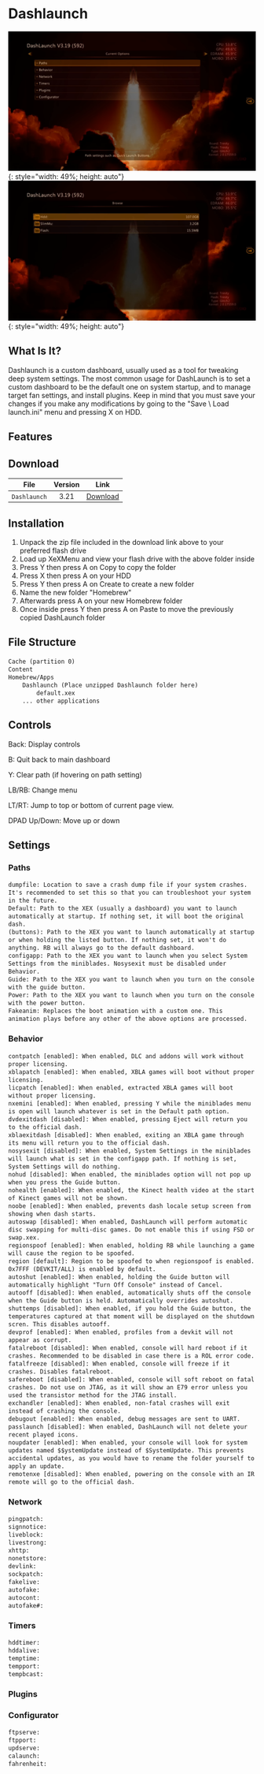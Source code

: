 # Dashlaunch

![](assets/images/Dashlaunch1.png){: style="width: 49%; height: auto"}
![](assets/images/Dashlaunch2.png){: style="width: 49%; height: auto"}

## What Is It?

Dashlaunch is a custom dashboard, usually used as a tool for tweaking deep system settings. The most common usage for DashLaunch is to set a custom dashboard to be the default one on system startup, and to manage target fan settings, and install plugins. Keep in mind that you must save your changes if you make any modifications by going to the "Save \ Load launch.ini" menu and pressing X on HDD.

## Features

## Download

| File         | Version | Link                                                                                            |
|--------------|:-------:|-------------------------------------------------------------------------------------------------|
| `Dashlaunch` |  3.21   | [Download](https://drive.google.com/file/d/1O-IkxIrocMc2sk3mBbKnA7gJSWWWqod0/view?usp=sharing)  |

## Installation

1. Unpack the zip file included in the download link above to your preferred flash drive
2. Load up XeXMenu and view your flash drive with the above folder inside
3. Press Y then press A on Copy to copy the folder
4. Press X then press A on your HDD
5. Press Y then press A on Create to create a new folder
6. Name the new folder "Homebrew"
7. Afterwards press A on your new Homebrew folder
8. Once inside press Y then press A on Paste to move the previously copied DashLaunch folder

## File Structure

``` { .yaml .no-copy }
Cache (partition 0)
Content
Homebrew/Apps
    Dashlaunch (Place unzipped Dashlaunch folder here)
        default.xex
    ... other applications
```

## Controls

Back: Display controls

B: Quit back to main dashboard

Y: Clear path (if hovering on path setting)

LB/RB: Change menu

LT/RT: Jump to top or bottom of current page view.

DPAD Up/Down: Move up or down

## Settings

### Paths

```
dumpfile: Location to save a crash dump file if your system crashes. It's recommended to set this so that you can troubleshoot your system in the future.
Default: Path to the XEX (usually a dashboard) you want to launch automatically at startup. If nothing set, it will boot the original dash.
(buttons): Path to the XEX you want to launch automatically at startup or when holding the listed button. If nothing set, it won't do anything. RB will always go to the default dashboard.
configapp: Path to the XEX you want to launch when you select System Settings from the miniblades. Nosysexit must be disabled under Behavior.
Guide: Path to the XEX you want to launch when you turn on the console with the guide button.
Power: Path to the XEX you want to launch when you turn on the console with the power button.
Fakeanim: Replaces the boot animation with a custom one. This animation plays before any other of the above options are processed.
```

### Behavior

```
contpatch [enabled]: When enabled, DLC and addons will work without proper licensing.
xblapatch [enabled]: When enabled, XBLA games will boot without proper licensing.
licpatch [enabled]: When enabled, extracted XBLA games will boot without proper licensing.
nxemini [enabled]: When enabled, pressing Y while the miniblades menu is open will launch whatever is set in the Default path option.
dvdexitdash [disabled]: When enabled, pressing Eject will return you to the official dash.
xblaexitdash [disabled]: When enabled, exiting an XBLA game through its menu will return you to the official dash.
nosysexit [disabled]: When enabled, System Settings in the miniblades will launch what is set in the configapp path. If nothing is set, System Settings will do nothing.
nohud [disabled]: When enabled, the miniblades option will not pop up when you press the Guide button.
nohealth [enabled]: When enabled, the Kinect health video at the start of Kinect games will not be shown.
noobe [enabled]: When enabled, prevents dash locale setup screen from showing when dash starts.
autoswap [disabled]: When enabled, DashLaunch will perform automatic disc swapping for multi-disc games. Do not enable this if using FSD or swap.xex.
regionspoof [enabled]: When enabled, holding RB while launching a game will cause the region to be spoofed.
region [default]: Region to be spoofed to when regionspoof is enabled. 0x7FFF (DEVKIT/ALL) is enabled by default.
autoshut [enabled]: When enabled, holding the Guide button will automatically highlight "Turn Off Console" instead of Cancel.
autooff [disabled]: When enabled, automatically shuts off the console when the Guide button is held. Automatically overrides autoshut.
shuttemps [disabled]: When enabled, if you hold the Guide button, the temperatures captured at that moment will be displayed on the shutdown scren. This disables autooff.
devprof [enabled]: When enabled, profiles from a devkit will not appear as corrupt.
fatalreboot [disabled]: When enabled, console will hard reboot if it crashes. Recommended to be disabled in case there is a ROL error code.
fatalfreeze [disabled]: When enabled, console will freeze if it crashes. Disables fatalreboot.
safereboot [disabled]: When enabled, console will soft reboot on fatal crashes. Do not use on JTAG, as it will show an E79 error unless you used the transistor method for the JTAG install.
exchandler [enabled]: When enabled, non-fatal crashes will exit instead of crashing the console.
debugout [enabled]: When enabled, debug messages are sent to UART.
passlaunch [disabled]: When enabled, DashLaunch will not delete your recent played icons.
noupdater [enabled]: When enabled, your console will look for system updates named $$ystemUpdate instead of $SystemUpdate. This prevents accidental updates, as you would have to rename the folder yourself to apply an update.
remotenxe [disabled]: When enabled, powering on the console with an IR remote will go to the official dash.
```

### Network

```
pingpatch:
signnotice: 
liveblock:
livestrong:
xhttp:
nonetstore:
devlink:
sockpatch:
fakelive:
autofake:
autocont:
autofake#:
```

### Timers

```
hddtimer:
hddalive: 
temptime:
tempport:
tempbcast:
```

### Plugins

### Configurator

```
ftpserve:
ftpport: 
updserve:
calaunch:
fahrenheit:
```